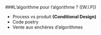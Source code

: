 ###L’algorithme pour l’algorithme ? ([W.I.P])
+ Process vs produit **(Conditional Design)**
+ Code poetry
+ Vente aux enchères d’algorithmes